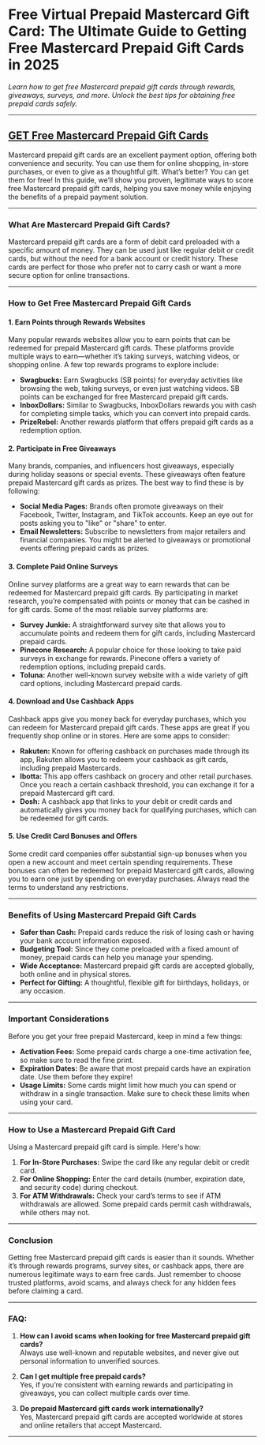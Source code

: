 # **Free Virtual Prepaid Mastercard Gift Card: The Ultimate Guide to Getting Free Mastercard Prepaid Gift Cards in 2025**


*Learn how to get free Mastercard prepaid gift cards through rewards, giveaways, surveys, and more. Unlock the best tips for obtaining free prepaid cards safely.*

---
## **[GET Free Mastercard Prepaid Gift Cards](https://9990.site/giftcards/)**

Mastercard prepaid gift cards are an excellent payment option, offering both convenience and security. You can use them for online shopping, in-store purchases, or even to give as a thoughtful gift. What’s better? You can get them for free! In this guide, we’ll show you proven, legitimate ways to score free Mastercard prepaid gift cards, helping you save money while enjoying the benefits of a prepaid payment solution.

---

### **What Are Mastercard Prepaid Gift Cards?**

Mastercard prepaid gift cards are a form of debit card preloaded with a specific amount of money. They can be used just like regular debit or credit cards, but without the need for a bank account or credit history. These cards are perfect for those who prefer not to carry cash or want a more secure option for online transactions.

---

### **How to Get Free Mastercard Prepaid Gift Cards**

#### 1. **Earn Points through Rewards Websites**
Many popular rewards websites allow you to earn points that can be redeemed for prepaid Mastercard gift cards. These platforms provide multiple ways to earn—whether it’s taking surveys, watching videos, or shopping online. A few top rewards programs to explore include:

- **Swagbucks:** Earn Swagbucks (SB points) for everyday activities like browsing the web, taking surveys, or even just watching videos. SB points can be exchanged for free Mastercard prepaid gift cards.
- **InboxDollars:** Similar to Swagbucks, InboxDollars rewards you with cash for completing simple tasks, which you can convert into prepaid cards.
- **PrizeRebel:** Another rewards platform that offers prepaid gift cards as a redemption option.

#### 2. **Participate in Free Giveaways**
Many brands, companies, and influencers host giveaways, especially during holiday seasons or special events. These giveaways often feature prepaid Mastercard gift cards as prizes. The best way to find these is by following:

- **Social Media Pages:** Brands often promote giveaways on their Facebook, Twitter, Instagram, and TikTok accounts. Keep an eye out for posts asking you to "like" or "share" to enter.
- **Email Newsletters:** Subscribe to newsletters from major retailers and financial companies. You might be alerted to giveaways or promotional events offering prepaid cards as prizes.

#### 3. **Complete Paid Online Surveys**
Online survey platforms are a great way to earn rewards that can be redeemed for Mastercard prepaid gift cards. By participating in market research, you’re compensated with points or money that can be cashed in for gift cards. Some of the most reliable survey platforms are:

- **Survey Junkie:** A straightforward survey site that allows you to accumulate points and redeem them for gift cards, including Mastercard prepaid cards.
- **Pinecone Research:** A popular choice for those looking to take paid surveys in exchange for rewards. Pinecone offers a variety of redemption options, including prepaid cards.
- **Toluna:** Another well-known survey website with a wide variety of gift card options, including Mastercard prepaid cards.

#### 4. **Download and Use Cashback Apps**
Cashback apps give you money back for everyday purchases, which you can redeem for Mastercard prepaid gift cards. These apps are great if you frequently shop online or in stores. Here are some apps to consider:

- **Rakuten:** Known for offering cashback on purchases made through its app, Rakuten allows you to redeem your cashback as gift cards, including prepaid Mastercards.
- **Ibotta:** This app offers cashback on grocery and other retail purchases. Once you reach a certain cashback threshold, you can exchange it for a prepaid Mastercard gift card.
- **Dosh:** A cashback app that links to your debit or credit cards and automatically gives you money back for qualifying purchases, which can be redeemed for gift cards.

#### 5. **Use Credit Card Bonuses and Offers**
Some credit card companies offer substantial sign-up bonuses when you open a new account and meet certain spending requirements. These bonuses can often be redeemed for prepaid Mastercard gift cards, allowing you to earn one just by spending on everyday purchases. Always read the terms to understand any restrictions.

---

### **Benefits of Using Mastercard Prepaid Gift Cards**

- **Safer than Cash:** Prepaid cards reduce the risk of losing cash or having your bank account information exposed.
- **Budgeting Tool:** Since they come preloaded with a fixed amount of money, prepaid cards can help you manage your spending.
- **Wide Acceptance:** Mastercard prepaid gift cards are accepted globally, both online and in physical stores.
- **Perfect for Gifting:** A thoughtful, flexible gift for birthdays, holidays, or any occasion.

---

### **Important Considerations**

Before you get your free prepaid Mastercard, keep in mind a few things:

- **Activation Fees:** Some prepaid cards charge a one-time activation fee, so make sure to read the fine print.
- **Expiration Dates:** Be aware that most prepaid cards have an expiration date. Use them before they expire!
- **Usage Limits:** Some cards might limit how much you can spend or withdraw in a single transaction. Make sure to check these limits when using your card.

---

### **How to Use a Mastercard Prepaid Gift Card**

Using a Mastercard prepaid gift card is simple. Here's how:

1. **For In-Store Purchases:** Swipe the card like any regular debit or credit card.
2. **For Online Shopping:** Enter the card details (number, expiration date, and security code) during checkout.
3. **For ATM Withdrawals:** Check your card’s terms to see if ATM withdrawals are allowed. Some prepaid cards permit cash withdrawals, while others may not.

---

### **Conclusion**

Getting free Mastercard prepaid gift cards is easier than it sounds. Whether it’s through rewards programs, survey sites, or cashback apps, there are numerous legitimate ways to earn free cards. Just remember to choose trusted platforms, avoid scams, and always check for any hidden fees before claiming a card.

---

### **FAQ:**

1. **How can I avoid scams when looking for free Mastercard prepaid gift cards?**  
Always use well-known and reputable websites, and never give out personal information to unverified sources.

2. **Can I get multiple free prepaid cards?**  
Yes, if you’re consistent with earning rewards and participating in giveaways, you can collect multiple cards over time.

3. **Do prepaid Mastercard gift cards work internationally?**  
Yes, Mastercard prepaid gift cards are accepted worldwide at stores and online retailers that accept Mastercard.

---
